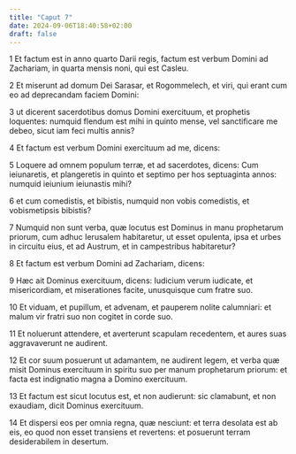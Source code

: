 ```yaml
---
title: "Caput 7"
date: 2024-09-06T18:40:58+02:00
draft: false
---
```




1 Et factum est in anno quarto Darii regis, factum est verbum Domini ad Zachariam, in quarta mensis noni, qui est Casleu.

2 Et miserunt ad domum Dei Sarasar, et Rogommelech, et viri, qui erant cum eo ad deprecandam faciem Domini:

3 ut dicerent sacerdotibus domus Domini exercituum, et prophetis loquentes: numquid flendum est mihi in quinto mense, vel sanctificare me debeo, sicut iam feci multis annis?

4 Et factum est verbum Domini exercituum ad me, dicens:

5 Loquere ad omnem populum terræ, et ad sacerdotes, dicens: Cum ieiunaretis, et plangeretis in quinto et septimo per hos septuaginta annos: numquid ieiunium ieiunastis mihi?

6 et cum comedistis, et bibistis, numquid non vobis comedistis, et vobismetipsis bibistis?

7 Numquid non sunt verba, quæ locutus est Dominus in manu prophetarum priorum, cum adhuc Ierusalem habitaretur, ut esset opulenta, ipsa et urbes in circuitu eius, et ad Austrum, et in campestribus habitaretur?

8 Et factum est verbum Domini ad Zachariam, dicens:

9 Hæc ait Dominus exercituum, dicens: Iudicium verum iudicate, et misericordiam, et miserationes facite, unusquisque cum fratre suo.

10 Et viduam, et pupillum, et advenam, et pauperem nolite calumniari: et malum vir fratri suo non cogitet in corde suo.

11 Et noluerunt attendere, et averterunt scapulam recedentem, et aures suas aggravaverunt ne audirent.

12 Et cor suum posuerunt ut adamantem, ne audirent legem, et verba quæ misit Dominus exercituum in spiritu suo per manum prophetarum priorum: et facta est indignatio magna a Domino exercituum.

13 Et factum est sicut locutus est, et non audierunt: sic clamabunt, et non exaudiam, dicit Dominus exercituum.

14 Et dispersi eos per omnia regna, quæ nesciunt: et terra desolata est ab eis, eo quod non esset transiens et revertens: et posuerunt terram desiderabilem in desertum.

